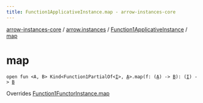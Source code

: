 ```yaml
---
title: Function1ApplicativeInstance.map - arrow-instances-core
---
```


[arrow-instances-core](../../index.html) / [arrow.instances](../index.html) / [Function1ApplicativeInstance](index.html) / [map](./map.html)

# map

`open fun <A, B> Kind<Function1PartialOf<`[`I`](index.html#I)`>, `[`A`](map.html#A)`>.map(f: (`[`A`](map.html#A)`) -> `[`B`](map.html#B)`): (`[`I`](index.html#I)`) -> `[`B`](map.html#B)

Overrides [Function1FunctorInstance.map](../-function1-functor-instance/map.html)


